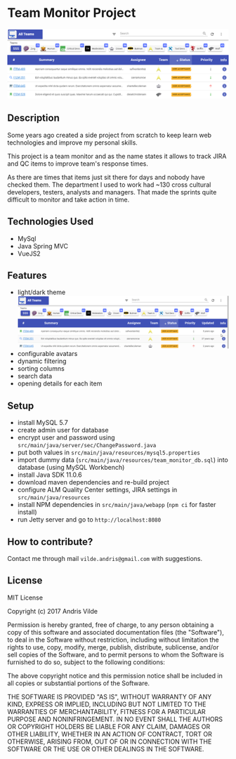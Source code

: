 # Team Monitor Project

![Team Monitor Cover](./docs/cover.png "Team Monitor Cover")

## Description
Some years ago created a side project from scratch to keep learn web technologies and improve my personal skills.

This project is a team monitor and as the name states it allows to track JIRA and QC items to improve team's response times.

As there are times that items just sit there for days and nobody have checked them. The department I used to work had ~130 cross cultural developers, testers, analysts and managers.
That made the sprints quite difficult to monitor and take action in time. 

## Technologies Used
- MySql
- Java Spring MVC
- VueJS2

## Features
- light/dark theme
![ight Dark Theme](./docs/dark-theme.gif "Light Dark Theme")
- configurable avatars
- dynamic filtering
- sorting columns
- search data
- opening details for each item

## Setup
- install MySQL 5.7
- create admin user for database
- encrypt user and password using `src/main/java/server/sec/ChangePassword.java`
- put both values in `src/main/java/resources/mysql5.properties`
- import dummy data (`src/main/java/resources/team_monitor_db.sql`) into database (using MySQL Workbench)
- install Java SDK 11.0.6
- download maven dependencies and re-build project
- configure ALM Quality Center settings, JIRA settings in `src/main/java/resources`
- install NPM dependencies in `src/main/java/webapp` (`npm ci` for faster install)
- run Jetty server and go to `http://localhost:8080`

## How to contribute?
Contact me through mail `vilde.andris@gmail.com` with suggestions.

## License
MIT License

Copyright (c) 2017 Andris Vilde

Permission is hereby granted, free of charge, to any person obtaining a copy
of this software and associated documentation files (the "Software"), to deal
in the Software without restriction, including without limitation the rights
to use, copy, modify, merge, publish, distribute, sublicense, and/or sell
copies of the Software, and to permit persons to whom the Software is
furnished to do so, subject to the following conditions:

The above copyright notice and this permission notice shall be included in all
copies or substantial portions of the Software.

THE SOFTWARE IS PROVIDED "AS IS", WITHOUT WARRANTY OF ANY KIND, EXPRESS OR
IMPLIED, INCLUDING BUT NOT LIMITED TO THE WARRANTIES OF MERCHANTABILITY,
FITNESS FOR A PARTICULAR PURPOSE AND NONINFRINGEMENT. IN NO EVENT SHALL THE
AUTHORS OR COPYRIGHT HOLDERS BE LIABLE FOR ANY CLAIM, DAMAGES OR OTHER
LIABILITY, WHETHER IN AN ACTION OF CONTRACT, TORT OR OTHERWISE, ARISING FROM,
OUT OF OR IN CONNECTION WITH THE SOFTWARE OR THE USE OR OTHER DEALINGS IN THE
SOFTWARE.
